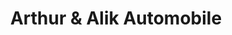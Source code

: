 ---
title: "Arthur & Alik Automobile"
url: /kaisersesch/arthur-und-alik-automobile/
shop: Autohaus
---